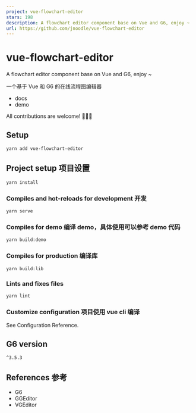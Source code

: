```yaml
---
project: vue-flowchart-editor
stars: 198
description: A flowchart editor component base on Vue and G6, enjoy ~
url: https://github.com/jnoodle/vue-flowchart-editor
---
```


vue-flowchart-editor
====================

A flowchart editor component base on Vue and G6, enjoy ~

一个基于 Vue 和 G6 的在线流程图编辑器

-   docs
-   demo

All contributions are welcome! 🎉🎉🎉

Setup
-----

```
yarn add vue-flowchart-editor
```

Project setup 项目设置
------------------

```
yarn install
```

### Compiles and hot-reloads for development 开发

```
yarn serve
```

### Compiles for demo 编译 demo，具体使用可以参考 demo 代码

```
yarn build:demo
```

### Compiles for production 编译库

```
yarn build:lib
```

### Lints and fixes files

```
yarn lint
```

### Customize configuration 项目使用 vue cli 编译

See Configuration Reference.

G6 version
----------

`^3.5.3`

References 参考
-------------

-   G6
-   GGEditor
-   VGEditor
